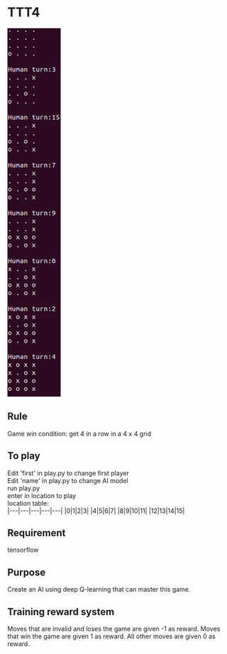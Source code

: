 # TTT4
![output_img](images/example.png)

Rule
------
Game win condition: get 4 in a row in a 4 x 4 grid

To play
------
Edit 'first' in play.py to change first player\
Edit 'name' in play.py to change AI model\
run play.py\
enter in location to play\
location table:\
|---|---|---|---|---|
|0|1|2|3|
|4|5|6|7|
|8|9|10|11|
|12|13|14|15|

Requirement
------
tensorflow

Purpose
------
Create an AI using deep Q-learning that can master this game.

Training reward system
------
Moves that are invalid and loses the game are given -1 as reward. Moves that win the game are given 1 as reward. All other moves are given 0 as reward.

